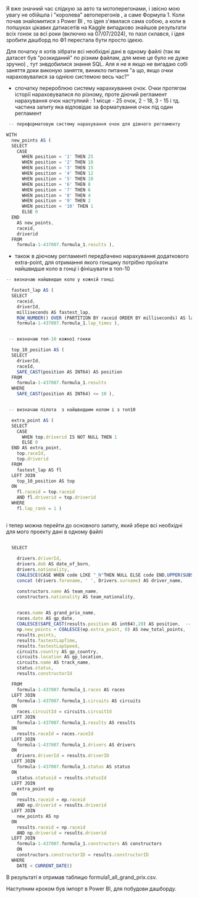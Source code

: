 Я вже значний час слідкую за авто та мотоперегонами, і звісно мою увагу не обійшла і "королева" автоперегонів , а саме Формула 1. Коли почав знайомитися з Power BI
, то ідея з'явилася сама собою, а коли в попшуках цікавих датиасетів на Kaggle випадково знайшов результати всіх гонок за всі роки (включно на 07/07/2024), то пазл склався, і ідея зробити дашборд по Ф1 перестала бути просто ідеєю.

 Для початку я хотів зібрати всі необхідні дані в одному файлі (так як датасет був "розкиданий" по різним файлам, для мене це було не дуже зручно) , тут знвдобилися знання SQL. Аля я не я якщо не вигадаю собі заняття доки виконую заняття, виникло питання "а що, якщо очки нараховувалися за однією системою весь час?" 

* спочатку перероблюю систему нарахкування очок. Очки протягом історії нараховувалися по різному, проте діючий регламент нарахування очок наступний : 1 місце - 25 очок, 2 - 18, 3 - 15  і тд.
  частина запиту яка відповідає за форматування очок під один регламент 
``` javascript
 -- переформатовую систему нарахування очок для діючого регламенту 

WITH
  new_points AS (
  SELECT
    CASE
      WHEN position = '1' THEN 25
      WHEN position = '2' THEN 18
      WHEN position = '3' THEN 15
      WHEN position = '4' THEN 12
      WHEN position = '5' THEN 10
      WHEN position = '6' THEN 8
      WHEN position = '7' THEN 6
      WHEN position = '8' THEN 4
      WHEN position = '9' THEN 2
      WHEN position = '10' THEN 1
      ELSE 0
  END
    AS new_points,                     
    raceid,
    driverid                            
  FROM
    formula-1-437007.formula_1.results ),
```


* також в діючому регламенті передбачено нарахування додаткового extra-point, для отримання якого гонщику потрібно проїхати найшвидше коло в гонці і фінішувати в топ-10

``` javascript
-- визначаю найшвидше коло у кожній гонці

  fastest_lap AS (
  SELECT
    raceid,
    driverId,
    milliseconds AS fastest_lap,
    ROW_NUMBER() OVER (PARTITION BY raceid ORDER BY milliseconds) AS lap_rank   
    formula-1-437007.formula_1.lap_times ),


 -- визначаю топ-10 кожної гонки

  top_10_position AS (
  SELECT
    driverId,
    raceId,
    SAFE_CAST(position AS INT64) AS position
  FROM
    formula-1-437007.formula_1.results
  WHERE
    SAFE_CAST(position AS INT64) <= 10 ),  


 -- визначаю пілота  з найшвидшим колом і з топ10 

  extra_point AS (
  SELECT
    CASE
      WHEN top.driverid IS NOT NULL THEN 1
      ELSE 0
  END AS extra_point, 
    top.raceId,
    top.driverid
  FROM
    fastest_lap AS fl
  LEFT JOIN
    top_10_position AS top
  ON
    fl.raceid = top.raceid
    AND fl.driverid = top.driverid
  WHERE
    fl.lap_rank = 1 )               
  
  ```

і тепер можна перейти до основного запиту, який збере всі необхідні для мого проекту дані в одному файлі

``` javascript

  SELECT
    
    drivers.driverId,
    drivers.dob AS date_of_born,
    drivers.nationality,
    COALESCE(CASE WHEN code LIKE "_N"THEN NULL ELSE code END,UPPER(SUBSTRING(driverref,1,3))) AS driver_code,  -- надаю код(зазвичай перші три літери прізвища) кожному гонщику(в деяких код відсутній)
    concat (drivers.forename, ' ', Drivers.surname) AS driver_name,

    constructors.name AS team_name,
    constructors.nationality AS team_nationality,

  
    races.name AS grand_prix_name,
    races.date AS gp_date,
    COALESCE(SAFE_CAST(results.position AS int64),20) AS position,  -- надаю  місце за яке не отримується очок (20) усім гонщикам що не фінішували 
    np.new_points + COALESCE(ep.extra_point, 0) AS new_total_points,       -- рахую очки які б отримали гощики за новою системою включно з extra-point            
    results.points,                                                              
    results.fastestLapTime,
    results.fastestLapSpeed,
    circuits.country AS gp_country,
    circuits.location AS gp_location,
    circuits.name AS track_name,
    status.status,
    results.constructorId

  FROM
    formula-1-437007.formula_1.races AS races
  LEFT JOIN
    formula-1-437007.formula_1.circuits AS circuits
  ON
    races.circuitId = circuits.circuitId
  LEFT JOIN
    formula-1-437007.formula_1.results AS results
  ON
    results.raceId = races.raceId
  LEFT JOIN
    formula-1-437007.formula_1.drivers AS drivers
  ON
    drivers.driverId = results.driverID
  LEFT JOIN
    formula-1-437007.formula_1.status AS status
  ON
    status.statusid = results.statusId
  LEFT JOIN
    extra_point ep
  ON
    results.raceid = ep.raceid
    AND ep.driverid = results.driverid
  LEFT JOIN
    new_points AS np
  ON
    results.raceid = np.raceid
    AND np.driverid = results.driverid
  LEFT JOIN 
    formula-1-437007.formula_1.constructors AS constructors
    ON 
    constructors.constructorID = results.constructorID
  WHERE
    DATE < CURRENT_DATE() 
```

В результаті я отримав таблицю formula1_all_grand_prix.csv. 

Наступним кроком був імпорт в Power BI, для побудови дашборду.





